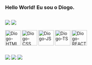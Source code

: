 ### Hello World! Eu sou o Diogo.
##
<div>
  <a href="https://github.com/di0gosilva"></a>
  <img align="center" size="180em" src="https://github-readme-stats.vercel.app/api?username=di0gosilva&show_icons=true&theme=merko&include_all_commits=true&count-private=true"/>
  <img align="center" size="180em" src="https://github-readme-stats.vercel.app/api/top-langs/?username=di0gosilva&layout=donut&langs_count=10&theme=merko"/>
</div>
<br>
<div style="display: inline_block">
  <img align="center" alt="Diogo-HTML" height="50" width"50" src="https://cdn.jsdelivr.net/gh/devicons/devicon@latest/icons/html5/html5-plain.svg"/>
  <img align="center" alt="Diogo-CSS" height="50" width"50" src="https://cdn.jsdelivr.net/gh/devicons/devicon@latest/icons/css3/css3-plain.svg"/>
  <img align="center" alt="Diogo-JS" height="50" width"50" src="https://cdn.jsdelivr.net/gh/devicons/devicon@latest/icons/javascript/javascript-plain.svg"/>
  <img align="center" alt="Diogo-TS" height="50" width"50" src="https://cdn.jsdelivr.net/gh/devicons/devicon@latest/icons/typescript/typescript-plain.svg"/>
  <img align="center" alt="Diogo-REACT" height="50" width"50" src="https://cdn.jsdelivr.net/gh/devicons/devicon@latest/icons/react/react-original.svg"/>
</div>

##
<div>
  <a href="https://www.instagram.com/di0gosilva" target="_blank"><img src="https://img.shields.io/badge/-Instagram-%23E4405F?style=for-the-badge&logo=instagram&logoColor=white" target="_blank"/></a>
  <a href="mailto:dsmusic22@gmail.com" target="_blank"><img src="https://img.shields.io/badge/-Gmail-%23333?style=for-the-badge&logo=gmail&logoColor=white" target="_blank"/></a>
  <a href="https://www.linkedin.com/in/diogo-silva-ba702495/" target="_blank"><img src="https://img.shields.io/badge/-LinkedIn-%230077B5?style=for-the-badge&logo=linkedin&logoColor=white" target="_blank"</a>
</div>
